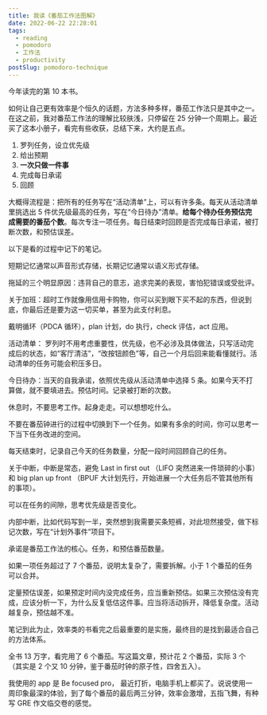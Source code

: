 ```yaml
---
title: 我读《番茄工作法图解》
date: 2022-06-22 22:28:01
tags:
  - reading
  - pomodoro
  - 工作法
  - productivity
postSlug: pomodoro-technique
---
```


今年读完的第 10 本书。

如何让自己更有效率是个恒久的话题，方法多种多样，番茄工作法只是其中之一。在这之前，我对番茄工作法的理解比较肤浅，只停留在 25 分钟一个周期上。最近买了这本小册子，看完有些收获，总结下来，大约是五点。

1. 罗列任务，设立优先级
2. 给出预期
3. **一次只做一件事**
4. 完成每日承诺
5. 回顾

大概得流程是：把所有的任务写在“活动清单”上，可以有许多条。每天从活动清单里挑选出 5 件优先级最高的任务，写在“今日待办”清单。**给每个待办任务预估完成需要的番茄个数**。每次专注一项任务。每日结束时回顾是否完成每日承诺，被打断次数，和预估误差。

以下是看的过程中记下的笔记。

短期记忆通常以声音形式存储，长期记忆通常以语义形式存储。

拖延的三个明显原因：违背自己的意志，追求完美的表现，害怕犯错误或受批评。

关于加班：超时工作就像用信用卡购物，你可以买到眼下买不起的东西，但说到底，你最后还是要为这一切买单，甚至为此支付利息。

戴明循环（PDCA 循环），plan 计划，do 执行，check 评估，act 应用。

活动清单： 罗列时不用考虑重要性，优先级，也不必涉及具体做法，只写活动完成后的状态，如“客厅清洁”，“改按钮颜色”等，自己一个月后回来能看懂就行。活动清单的任务可能会积压多日。

今日待办：当天的自我承诺，依照优先级从活动清单中选择 5 条。如果今天不打算做，就不要填进去。预估时间。记录被打断的次数。

休息时，不要思考工作。起身走走。可以想想吃什么。

不要在番茄钟进行的过程中切换到下一个任务。如果有多余的时间，你可以思考一下当下任务改进的空间。

每天结束时，记录自己今天的任务数量，分配一段时间回顾自己的任务。

关于中断，中断是常态，避免 Last in first out （LIFO 突然进来一件琐碎的小事）和 big plan up front （BPUF 大计划先行，开始进展一个大任务后不管其他所有的事项）。

可以在任务的间隙，思考优先级是否变化。

内部中断，比如代码写到一半，突然想到我需要买条短裤，对此坦然接受，做下标记次数，写在“计划外事件”项目下。

承诺是番茄工作法的核心。任务，和预估番茄数量。

如果一项任务超过了 7 个番茄，说明太复杂了，需要拆解。小于 1 个番茄的任务可以合并。

定量预估误差，如果预定时间内没完成任务，应当重新预估。如果三次预估没有完成，应该分析一下，为什么反复低估这件事。应当将活动拆开，降低复杂度。活动越复杂，预估越不准。

笔记到此为止，效率类的书看完之后最重要的是实施，最终目的是找到最适合自己的方法体系。

全书 13 万字，看完用了 6 个番茄。写这篇文章，预计花 2 个番茄，实际 3 个（其实是 2 个又 10 分钟，鉴于番茄时钟的原子性，四舍五入）。

我使用的 app 是 Be focused pro， 最近打折，电脑手机上都买了。说说使用一周印象最深的体验，到了每个番茄的最后两三分钟，效率会激增，五指飞舞，有种写 GRE 作文临交卷的感觉。

